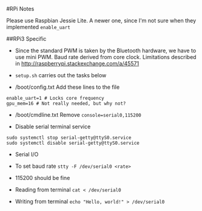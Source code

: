#RPi Notes

Please use Raspbian Jessie Lite. A newer one, since I'm not sure when they implemented `enable_uart`

##RPi3 Specific

- Since the standard PWM is taken by the Bluetooth hardware, we have to use mini PWM. Baud rate derived from core clock. Limitations described in http://raspberrypi.stackexchange.com/a/45571
- `setup.sh` carries out the tasks below

 - /boot/config.txt
 Add these lines to the file
 ```
 enable_uart=1 # Locks core frequency
 gpu_mem=16 # Not really needed, but why not?
 ```

 - /boot/cmdline.txt
Remove `console=serial0,115200`

 - Disable serial terminal service
 ```
 sudo systemctl stop serial-getty@ttyS0.service
 sudo systemctl disable serial-getty@ttyS0.service
 ```

- Serial I/O
 - To set baud rate
 `stty -F /dev/serial0 <rate>`
  - 115200 should be fine
  
 - Reading from terminal
 `cat < /dev/serial0`

 - Writing from terminal
 `echo "Hello, world!" > /dev/serial0`
